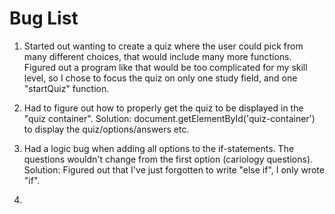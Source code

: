 # Bug List

1. Started out wanting to create a quiz where the user could pick from many different choices, that would include many more functions. Figured out a program like that would be too complicated for my skill level, so I chose to focus the quiz on only one study field, and one "startQuiz" function. 

2. Had to figure out how to properly get the quiz to be displayed in the "quiz container". Solution: document.getElementById('quiz-container') to display the quiz/options/answers etc. 

3. Had a logic bug when adding all options to the if-statements. The questions wouldn't change from the first option (cariology questions). Solution: Figured out that I've just forgotten to write "else if", I only wrote "if".

4. 
